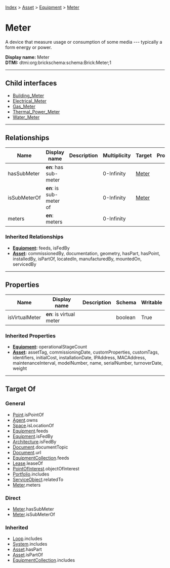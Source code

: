 [Index](../../../index.md) > [Asset](../../Asset.md) > [Equipment](../Equipment.md) > [Meter](#)
# Meter

A device that measure usage or consumption of some media --- typically a form energy or power.


**Display name:** Meter<br />
**DTMI:** dtmi:org:brickschema:schema:Brick:Meter;1

---

## Child interfaces
* [Building_Meter](Building-/Building_Meter.md)
* [Electrical_Meter](Electrical-/Electrical_Meter.md)
* [Gas_Meter](Gas-/Gas_Meter.md)
* [Thermal_Power_Meter](Thermal_Power-.md)
* [Water_Meter](Water-/Water_Meter.md)

---

## Relationships

|Name|Display name|Description|Multiplicity|Target|Properties|Writable|
|-|-|-|-|-|-|-|
|hasSubMeter|**en**: has sub-meter||0-Infinity|[Meter](#)||True|
|isSubMeterOf|**en**: is sub-meter of||0-Infinity|[Meter](#)||True|
|meters|**en**: meters||0-Infinity|||True|
### Inherited Relationships
* **[Equipment](../Equipment.md):** feeds, isFedBy
* **[Asset](../../Asset.md):** commissionedBy, documentation, geometry, hasPart, hasPoint, installedBy, isPartOf, locatedIn, manufacturedBy, mountedOn, servicedBy

---

## Properties

|Name|Display name|Description|Schema|Writable|
|-|-|-|-|-|
|isVirtualMeter|**en**: is virtual meter||boolean|True|
### Inherited Properties
* **[Equipment](../Equipment.md):** operationalStageCount
* **[Asset](../../Asset.md):** assetTag, commissioningDate, customProperties, customTags, identifiers, initialCost, installationDate, IPAddress, MACAddress, maintenanceInterval, modelNumber, name, serialNumber, turnoverDate, weight

---

## Target Of
### General
* [Point](../../../Point/Point.md).isPointOf
* [Agent](../../../Agent/Agent.md).owns
* [Space](../../../Space/Space.md).isLocationOf
* [Equipment](../Equipment.md).feeds
* [Equipment](../Equipment.md).isFedBy
* [Architecture](../../../Space/Architecture/Architecture.md).isFedBy
* [Document](../../../Information/Document/Document.md).documentTopic
* [Document](../../../Information/Document/Document.md).url
* [EquipmentCollection](../../../Collection/Equipment-.md).feeds
* [Lease](../../../Event/Lease.md).leaseOf
* [PointOfInterest](../../../Information/PointOfInterest.md).objectOfInterest
* [Portfolio](../../../Collection/Portfolio.md).includes
* [ServiceObject](../../../Information/ServiceObject/ServiceObject.md).relatedTo
* [Meter](#).meters
### Direct
* [Meter](#).hasSubMeter
* [Meter](#).isSubMeterOf
### Inherited
* [Loop](../../../Collection/Loop/Loop.md).includes
* [System](../../../Collection/System/System.md).includes
* [Asset](../../Asset.md).hasPart
* [Asset](../../Asset.md).isPartOf
* [EquipmentCollection](../../../Collection/Equipment-.md).includes

